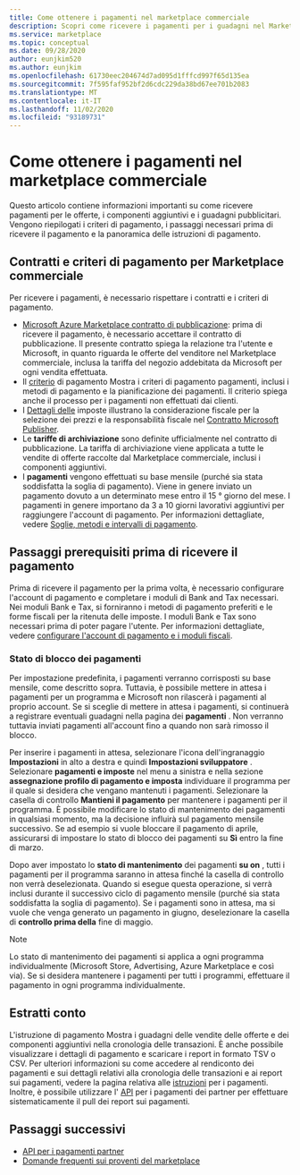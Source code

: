 ```yaml
---
title: Come ottenere i pagamenti nel marketplace commerciale
description: Scopri come ricevere i pagamenti per i guadagni nel Marketplace commerciale di Azure Marketplace. Include i criteri di pagamento, lo stato dei pagamenti e le istruzioni di pagamento.
ms.service: marketplace
ms.topic: conceptual
ms.date: 09/28/2020
author: eunjkim520
ms.author: eunjkim
ms.openlocfilehash: 61730eec204674d7ad095d1fffcd997f65d135ea
ms.sourcegitcommit: 7f595faf952bf2d6cdc229da38bd67ee701b2083
ms.translationtype: MT
ms.contentlocale: it-IT
ms.lasthandoff: 11/02/2020
ms.locfileid: "93189731"
---
```

# <a name="getting-paid-in-the-commercial-marketplace"></a>Come ottenere i pagamenti nel marketplace commerciale

Questo articolo contiene informazioni importanti su come ricevere pagamenti per le offerte, i componenti aggiuntivi e i guadagni pubblicitari. Vengono riepilogati i criteri di pagamento, i passaggi necessari prima di ricevere il pagamento e la panoramica delle istruzioni di pagamento.

## <a name="commercial-marketplace-payout-policies-and-agreements"></a>Contratti e criteri di pagamento per Marketplace commerciale

Per ricevere i pagamenti, è necessario rispettare i contratti e i criteri di pagamento.

- [Microsoft Azure Marketplace contratto di pubblicazione](https://go.microsoft.com/fwlink/p/?LinkID=699560): prima di ricevere il pagamento, è necessario accettare il contratto di pubblicazione. Il presente contratto spiega la relazione tra l'utente e Microsoft, in quanto riguarda le offerte del venditore nel Marketplace commerciale, inclusa la tariffa del negozio addebitata da Microsoft per ogni vendita effettuata.
- Il [criterio](payout-policy-details.md) di pagamento Mostra i criteri di pagamento pagamenti, inclusi i metodi di pagamento e la pianificazione dei pagamenti. Il criterio spiega anche il processo per i pagamenti non effettuati dai clienti.
- I [Dettagli delle](tax-details-marketplace.md) imposte illustrano la considerazione fiscale per la selezione dei prezzi e la responsabilità fiscale nel [Contratto Microsoft Publisher](https://go.microsoft.com/fwlink/p/?LinkID=699560).
- Le **tariffe di archiviazione** sono definite ufficialmente nel contratto di pubblicazione. La tariffa di archiviazione viene applicata a tutte le vendite di offerte raccolte dal Marketplace commerciale, inclusi i componenti aggiuntivi.
- I **pagamenti** vengono effettuati su base mensile (purché sia stata soddisfatta la soglia di pagamento). Viene in genere inviato un pagamento dovuto a un determinato mese entro il 15 ° giorno del mese. I pagamenti in genere importano da 3 a 10 giorni lavorativi aggiuntivi per raggiungere l'account di pagamento. Per informazioni dettagliate, vedere [Soglie, metodi e intervalli di pagamento](payment-thresholds-methods-timeframes.md).

## <a name="prerequisite-steps-before-getting-paid"></a>Passaggi prerequisiti prima di ricevere il pagamento

Prima di ricevere il pagamento per la prima volta, è necessario configurare l'account di pagamento e completare i moduli di Bank and Tax necessari. Nei moduli Bank e Tax, si forniranno i metodi di pagamento preferiti e le forme fiscali per la ritenuta delle imposte. I moduli Bank e Tax sono necessari prima di poter pagare l'utente. Per informazioni dettagliate, vedere [configurare l'account di pagamento e i moduli fiscali](set-up-your-payout-account.md).

### <a name="payout-hold-status"></a>Stato di blocco dei pagamenti

Per impostazione predefinita, i pagamenti verranno corrisposti su base mensile, come descritto sopra. Tuttavia, è possibile mettere in attesa i pagamenti per un programma e Microsoft non rilascerà i pagamenti al proprio account. Se si sceglie di mettere in attesa i pagamenti, si continuerà a registrare eventuali guadagni nella pagina dei **pagamenti** . Non verranno tuttavia inviati pagamenti all'account fino a quando non sarà rimosso il blocco.

Per inserire i pagamenti in attesa, selezionare l'icona dell'ingranaggio **Impostazioni** in alto a destra e quindi **Impostazioni sviluppatore** . Selezionare **pagamenti e imposte** nel menu a sinistra e nella sezione **assegnazione profilo di pagamento e imposta** individuare il programma per il quale si desidera che vengano mantenuti i pagamenti. Selezionare la casella di controllo **Mantieni il pagamento** per mantenere i pagamenti per il programma. È possibile modificare lo stato di mantenimento dei pagamenti in qualsiasi momento, ma la decisione influirà sul pagamento mensile successivo. Se ad esempio si vuole bloccare il pagamento di aprile, assicurarsi di impostare lo stato di blocco dei pagamenti su **Sì** entro la fine di marzo.

Dopo aver impostato lo **stato di mantenimento** dei pagamenti **su on** , tutti i pagamenti per il programma saranno in attesa finché la casella di controllo non verrà deselezionata. Quando si esegue questa operazione, si verrà inclusi durante il successivo ciclo di pagamento mensile (purché sia stata soddisfatta la soglia di pagamento). Se i pagamenti sono in attesa, ma si vuole che venga generato un pagamento in giugno, deselezionare la casella di **controllo prima della** fine di maggio.

>[!Note]
> Lo stato di mantenimento dei pagamenti si applica a ogni programma individualmente (Microsoft Store, Advertising, Azure Marketplace e così via). Se si desidera mantenere i pagamenti per tutti i programmi, effettuare il pagamento in ogni programma individualmente.

## <a name="payout-statements"></a>Estratti conto

L'istruzione di pagamento Mostra i guadagni delle vendite delle offerte e dei componenti aggiuntivi nella cronologia delle transazioni. È anche possibile visualizzare i dettagli di pagamento e scaricare i report in formato TSV o CSV. Per ulteriori informazioni su come accedere al rendiconto dei pagamenti e sui dettagli relativi alla cronologia delle transazioni e ai report sui pagamenti, vedere la pagina relativa alle [istruzioni](payout-statement.md) per i pagamenti. Inoltre, è possibile utilizzare l' [API](https://apidocs.microsoft.com/services/partnerpayouts) per i pagamenti dei partner per effettuare sistematicamente il pull dei report sui pagamenti.

## <a name="next-steps"></a>Passaggi successivi

- [API per i pagamenti partner](https://apidocs.microsoft.com/services/partnerpayouts)
- [Domande frequenti sui proventi del marketplace](payout-faq.md)
